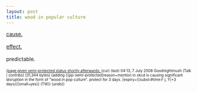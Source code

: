 ```yaml
---
layout: post
title: wood in popular culture
---
```


<div class="entry-item s2-entrytext"><a href="http://xkcd.com/446/" rel="nofollow">cause.</a><br/><br/><a href="http://en.wikipedia.org/w/index.php?title=Wood&amp;diff=224067255&amp;oldid=224067190" rel="nofollow">effect.</a> <br/><br/>predictable.<br/><br/><font size="-2">(<a href="http://en.wikipedia.org/w/index.php?title=Wood&amp;diff=224067420&amp;oldid=224067381" rel="nofollow">page given semi-protected status shortly afterwards: </a> (cur) (last)  04:13, 7 July 2008 Goodnightmush (Talk | contribs) (31,344 bytes) (adding {{pp-semi-protected|reason=mention in xkcd is causing significant disruption in the form of "wood in pop culture". protect for 3 days. |expiry={{subst:#time:F j, Y|+3 days}}|small=yes}} (TW)) (undo))</font></div>